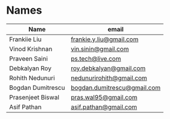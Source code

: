 # Names
| Name              | email                       |
|-------------------|-----------------------------|
| Frankiie Liu      | frankie.y.liu@gmail.com     |
| Vinod Krishnan    | vin.sinin@gmail.com         |
| Praveen Saini     | ps.tech@live.com            |
| Debkalyan Roy     | roy.debkalyan@gmail.com     |
| Rohith Nedunuri   | nedunurirohith@gmail.com    |
| Bogdan Dumitrescu | bogdan.dumitrescu@gmail.com |
| Prasenjeet Biswal | pras.wal95@gmail.com        |
| Asif Pathan       | asif.pathan@gmail.com       |

